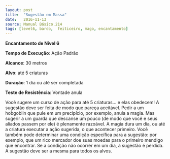 ```yaml
---
layout: post
title:  "Sugestão em Massa"
date:   2016-11-13
source: Manual Básico.214
tags: [level6, bardo,  feiticeiro, mago, encantamento]
---
```


**Encantamento de Nível 6**

**Tempo de Execução**: Ação Padrão

**Alcance**: 30 metros

**Alvo**: até 5 criaturas

**Duração**: 1 dia ou até ser completada

**Teste de Resistência**: Vontade anula

Você sugere um curso de ação para até 5 criaturas... e elas obedecem! 
A sugestão deve ser feita de modo que pareça aceitável. 
Pedir a um hobgoblin que pule em um precipício, por exemplo, anula a magia. Mas sugerir a um guarda que descanse um pouco (de modo que você e seus aliados passem por ele) é plenamente razoável.
A magia dura um dia, ou até a criatura executar a ação sugerida, o que acontecer  primeiro. Você também pode determinar uma condição específica para a sugestão: 
por exemplo, que um rico mercador doe suas moedas para o primeiro mendigo que encontrar. Se a condição não ocorrer em um dia, a sugestão é perdida.
A sugestão deve ser a  mesma para todos os alvos.